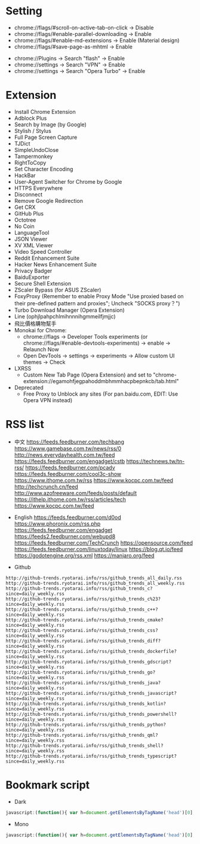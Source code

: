 Setting
=====
* chrome://flags/#scroll-on-active-tab-on-click -> Disable
* chrome://flags/#enable-parallel-downloading -> Enable
* chrome://flags/#enable-md-extensions -> Enable (Material design)
* chrome://flags/#save-page-as-mhtml -> Enable
<!-- * chrome://flags/#smooth-scrolling -> Enable -->
<!-- * chrome://flags/#personal-news-notifications -> Enable -->
<!-- * chrome://flags/#enable-quic -> Enable -->
<!-- * chrome://flags/#toolkit-bookmarks -> Enable -->
<!-- * chrome://flags/#enable-suggestions-with-substring-match -> Enable -->
<!-- * chrome://flags/#enable-simple-cache-backend -> Enable -->
<!-- * chrome://flags/#enable-client-lo-fi -> Enable -->
<!-- * chrome://flags/#enable-module-scripts-import-meta-url -> Enable -->
<!-- * chrome://flags/#enable-javascript-harmony -> Enable -->
<!-- * chrome://flags/#enable-asm-webassembly -> Enable -->
<!-- * chrome://flags/#enable-webassembly -> Enable -->
<!-- * chrome://flags/#enable-webassembly-streaming -> Enable -->
<!-- * chrome://flags/#enable-future-v8-vm-features -> Enable -->
<!-- * chrome://flags/#enable-experimental-web-platform-features -> Enable -->
<!-- * chrome://flags/#overlay-scrollbars -> Enable (Automatically hidding scrollbar) -->
<!-- * chrome://flags/#disable-background-video-track -> Enable -->
<!-- * chrome://flags/#enable-new-print-preview -> Enable -->
<!-- * chrome://flags/#enable-async-image-decoding -> Enable -->
* chrome://Plugins -> Search "flash" -> Enable
* chrome://settings -> Search "VPN" -> Enable
* chrome://settings -> Search "Opera Turbo" -> Enable

Extension
=====
* Install Chrome Extension
* Adblock Plus
* Search by Image (by Google)
* Stylish / Stylus
* Full Page Screen Capture
* TJDict
* SimpleUndoClose
* Tampermonkey
* RightToCopy
* Set Character Encoding
* HackBar
* User-Agent Switcher for Chrome by Google
* HTTPS Everywhere
* Disconnect
* Remove Google Redirection
* Get CRX
* GitHub Plus
* Octotree
* No Coin
* LanguageTool
* JSON Viewer
* XV XML Viewer
* Video Speed Controller
* Reddit Enhancement Suite
* Hacker News Enhancement Suite
* Privacy Badger
* BaiduExporter
* Secure Shell Extension
* ZScaler Bypass (for ASUS ZScaler)
* FoxyProxy (Remember to enable Proxy Mode "Use proxied based on their pre-defined pattern and proxies"; Uncheck "SOCKS proxy？")
* Turbo Download Manager (Opera Extension)
* Line (ophjlpahpchlmihnnnihgmmeilfjmjjc)
* 飛比價格購物幫手
* Monokai for Chrome:
    * chrome://flags -> Developer Tools experiments (or chrome://flags/#enable-devtools-experiments) -> enable -> Relaunch Now
    * Open DevTools -> settings -> experiments -> Allow custom UI themes -> Check
* LXRSS
    * Custom New Tab Page (Opera Extension) and set to "chrome-extension://egamohfjegpahoddmbhmmhacpbepnkcb/tab.html"
* Deprecated
    * Free Proxy to Unblock any sites (For pan.baidu.com, EDIT: Use Opera VPN instead)

RSS list
=====
* 中文
https://feeds.feedburner.com/techbang
https://www.gamebase.com.tw/news/rss/0
http://news.everydayhealth.com.tw/feed
https://feeds.feedburner.com/engadget/cstb
https://technews.tw/tn-rss/
https://feeds.feedburner.com/pcadv
https://feeds.feedburner.com/cool3c-show
https://www.ithome.com.tw/rss
https://www.kocpc.com.tw/feed
http://techcrunch.cn/feed
http://www.azofreeware.com/feeds/posts/default
https://ithelp.ithome.com.tw/rss/articles/tech
https://www.kocpc.com.tw/feed

* English
https://feeds.feedburner.com/d0od
https://www.phoronix.com/rss.php
https://feeds.feedburner.com/engadget
https://feeds2.feedburner.com/webupd8
https://feeds.feedburner.com/TechCrunch
https://opensource.com/feed
https://feeds.feedburner.com/linuxtoday/linux
https://blog.qt.io/feed
https://godotengine.org/rss.xml
https://manjaro.org/feed

* Github
```
http://github-trends.ryotarai.info/rss/github_trends_all_daily.rss
http://github-trends.ryotarai.info/rss/github_trends_all_weekly.rss
http://github-trends.ryotarai.info/rss/github_trends_c?since=daily_weekly.rss
http://github-trends.ryotarai.info/rss/github_trends_c%23?since=daily_weekly.rss
http://github-trends.ryotarai.info/rss/github_trends_c++?since=daily_weekly.rss
http://github-trends.ryotarai.info/rss/github_trends_cmake?since=daily_weekly.rss
http://github-trends.ryotarai.info/rss/github_trends_css?since=daily_weekly.rss
http://github-trends.ryotarai.info/rss/github_trends_diff?since=daily_weekly.rss
http://github-trends.ryotarai.info/rss/github_trends_dockerfile?since=daily_weekly.rss
http://github-trends.ryotarai.info/rss/github_trends_gdscript?since=daily_weekly.rss
http://github-trends.ryotarai.info/rss/github_trends_go?since=daily_weekly.rss
http://github-trends.ryotarai.info/rss/github_trends_java?since=daily_weekly.rss
http://github-trends.ryotarai.info/rss/github_trends_javascript?since=daily_weekly.rss
http://github-trends.ryotarai.info/rss/github_trends_kotlin?since=daily_weekly.rss
http://github-trends.ryotarai.info/rss/github_trends_powershell?since=daily_weekly.rss
http://github-trends.ryotarai.info/rss/github_trends_python?since=daily_weekly.rss
http://github-trends.ryotarai.info/rss/github_trends_qml?since=daily_weekly.rss
http://github-trends.ryotarai.info/rss/github_trends_shell?since=daily_weekly.rss
http://github-trends.ryotarai.info/rss/github_trends_typescript?since=daily_weekly.rss
```


Bookmark script
=====
* Dark
```javascript
javascript:(function(){ var h=document.getElementsByTagName('head')[0],s=document.createElement('style');s.setAttribute('type','text/css'); s.appendChild(document.createTextNode('html{-webkit-filter:invert(100%) hue-rotate(180deg) contrast(70%) !important; background: #fff;} .line-content {background-color: #fefefe;}'));h.appendChild(s); })()
```
* Mono
```javascript
javascript:(function(){ var h=document.getElementsByTagName('head')[0],s=document.createElement('style');s.setAttribute('type','text/css'); s.appendChild(document.createTextNode('@font-face{font-family:ASCII;src:local("Ubuntu Mono"),local("Consolas");unicode-range:U+00-7F,U+FF01-FF5E}@font-face{font-family:CJK;src:local("Droid Sans Fallback"),local("DroidMono"),local("Wenquanyi Micro Hei"),local("WenQuanYi Zen Hei"),local("Sarasa Mono TC"),local("Microsoft JhengHei"),local("Microsoft YaHei");unicode-range:U+2E80-FAFF}*,* *,[class],[id],[name]{font-family:ASCII,CJK,sans-serif!important;font-weight:400!important}'));h.appendChild(s); })()
```

